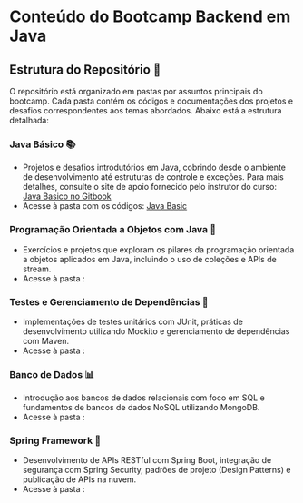 # Conteúdo do Bootcamp Backend em Java 

## Estrutura do Repositório 📂
O repositório está organizado em pastas por assuntos principais do bootcamp. Cada pasta contém os códigos e documentações dos projetos e desafios correspondentes aos temas abordados. Abaixo está a estrutura detalhada:

### Java Básico 📚

- Projetos e desafios introdutórios em Java, cobrindo desde o ambiente de desenvolvimento até estruturas de controle e exceções. Para mais detalhes, consulte o site de apoio fornecido pelo instrutor do curso: [Java Basico no Gitbook](https://glysns.gitbook.io/java-basico)
- Acesse à pasta com os códigos: [Java Basic](JavaBasic)

### Programação Orientada a Objetos com Java 🎯
- Exercícios e projetos que exploram os pilares da programação orientada a objetos aplicados em Java, incluindo o uso de coleções e APIs de stream.
- Acesse à pasta :

### Testes e Gerenciamento de Dependências 🧪
- Implementações de testes unitários com JUnit, práticas de desenvolvimento utilizando Mockito e gerenciamento de dependências com Maven.
- Acesse à pasta :

### Banco de Dados 📊
- Introdução aos bancos de dados relacionais com foco em SQL e fundamentos de bancos de dados NoSQL utilizando MongoDB.
- Acesse à pasta :

### Spring Framework 🌱
- Desenvolvimento de APIs RESTful com Spring Boot, integração de segurança com Spring Security, padrões de projeto (Design Patterns) e publicação de APIs na nuvem.
- Acesse à pasta :
